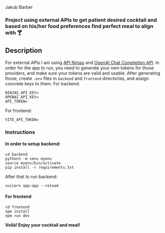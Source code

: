 Jakub Barber

### Project using external APIs to get patient desired cocktail and based on his/her food preferences find perfect meal to align with 🍸

## Description
For external APIs I am using [API Ninjas](https://api-ninjas.com/api/nutrition) and [OpenAI Chat Completion API](https://openai.com/blog/openai-api).
In order for the app to run, you need to generate your own tokens for those providers, and make sure your tokens are valid and usable.
After generating those, create `.env` files in `backend` and `frontend` directories, and assign concrete keys to them.
For backend:
```
NINJAS_API_KEY=
OPENAI_API_KEY=
API_TOKEN=
```

For frontend:
```
VITE_API_TOKEN=
```

### Instructions
#### In order to setup backend:
```
cd backend
python3 -m venv myenv
source myenv/bin/activate
pip install -r requirements.txt
```

After that to run backend:
```
uvicorn app:app --reload
```
#### For frontend
```
cd frontend
npm install
npm run dev
```

**Voilà! Enjoy your cocktail and meal!**
